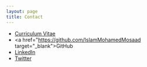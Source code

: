 ```yaml
---
layout: page
title: Contact
---
```


- <a href="/assets/CV_Islam_Mohamed.pdf" target="_blank">Curriculum Vitae</a>
- <a href="https://github.com/IslamMohamedMosaad target="_blank">GitHub</a>
- <a href="https://www.linkedin.com/in/islam-mohamed-32529266/" target="_blank">LinkedIn</a>
- <a href="https://twitter.com/IslamMoha_ed" target="_blank">Twitter</a>
